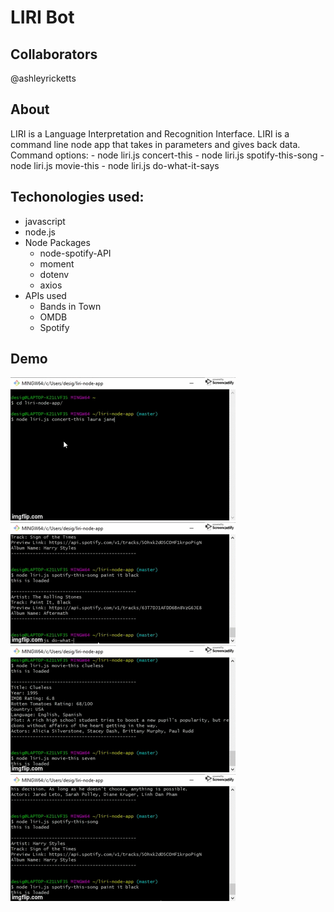# LIRI Bot

## Collaborators
@ashleyricketts

## About
 LIRI is a Language Interpretation and Recognition Interface. LIRI is a command line node app that takes in parameters and gives back data. Command options:
    - node liri.js concert-this <artist>
    - node liri.js spotify-this-song <song title>
    - node liri.js movie-this <movie>
    - node liri.js do-what-it-says 



## Techonologies used: 
- javascript
- node.js
- Node Packages
    - node-spotify-API
    - moment
    - dotenv
    - axios
- APIs used
    - Bands in Town
    - OMDB
    - Spotify

## Demo
![concert-this](/img/concert-this.gif)
![do-what-it-says](/img/do-what-it-says.gif)
![movie-this](/img/movie-this.gif)
![spotify-this-song](/img/spotify-this-song.gif)
